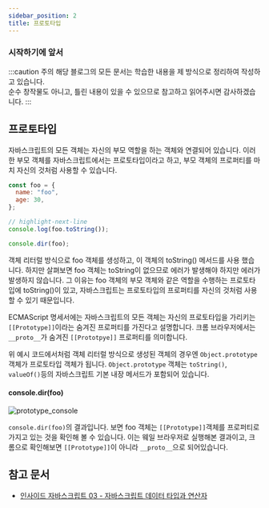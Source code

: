```yaml
---
sidebar_position: 2
title: 프로토타입
---
```


### 시작하기에 앞서

:::caution 주의
해당 블로그의 모든 문서는 학습한 내용을 제 방식으로 정리하여 작성하고 있습니다. <br/>
순수 창작물도 아니고, 틀린 내용이 있을 수 있으므로 참고하고 읽어주시면 감사하겠습니다.
:::

## 프로토타입

자바스크립트의 모든 객체는 자신의 부모 역할을 하는 객체와 연결되어 있습니다.
이러한 부모 객체를 자바스크립트에서는 프로토타입이라고 하고, 부모 객체의 프로퍼티를 마치 자신의 것처럼 사용할 수 있습니다.

```javascript showLineNumbers
const foo = {
  name: "foo",
  age: 30,
};

// highlight-next-line
console.log(foo.toString());

console.dir(foo);
```

객체 리터럴 방식으로 foo 객체를 생성하고, 이 객체의 toString() 메서드를 사용 했습니다.
하지만 살펴보면 foo 객체는 toString이 없으므로 에러가 발생해야 하지만 에러가 발생하지 않습니다.
그 이유는 foo 객체의 부모 객체와 같은 역할을 수행하는 프로토타입에 toString()이 있고,
자바스크립트는 프로토타입의 프로퍼티를 자신의 것처럼 사용할 수 있기 때문입니다.

ECMAScript 명세서에는 자바스크립트의 모든 객체는 자신의 프로토타입을 가리키는 `[[Prototype]]`이라는 숨겨진 프로퍼티를 가진다고 설명합니다.
크롬 브라우저에서는 `__proto__`가 숨겨진 `[[Prototpye]]` 프로퍼티를 의미합니다.

위 예시 코드에서처럼 객체 리터럴 방식으로 생성된 객체의 경우엔 `Object.prototype` 객체가 프로토타입 객체가 됩니다.
`Object.prototype` 객체는 `toString()`, `valueOf()`등의 자바스크립트 기본 내장 메서드가 포함되어 있습니다.

#### console.dir(foo)

![prototype_console](/img/programming/javascript/prototype_console.png)

`console.dir(foo)`의 결과입니다.
보면 foo 객체는 `[[Prototype]]`객체를 프로퍼티로 가지고 있는 것을 확인해 볼 수 있습니다.
이는 웨일 브라우저로 실행해본 결과이고, 크롬으로 확인해보면 `[[Prototype]]`이 아니라 `__proto__`으로 되어있습니다.

## 참고 문서

- [인사이드 자바스크립트 03 - 자바스크립트 데이터 타입과 연산자](http://www.yes24.com/Product/Goods/11781589)
